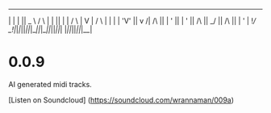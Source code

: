 _   _  ___   __   __  _  __  _   __   __ __   __   __  _
| | | || _ \ /  \ |  \| ||  \| | /  \ |  V  | /  \ |  \| |
| 'V' || v /| /\ || | ' || | ' || /\ || \_/ || /\ || | ' |
!_/ \_!|_|_\|_||_||_|\__||_|\__||_||_||_| |_||_||_||_|\__|

# 0.0.9

AI generated midi tracks.

[Listen on Soundcloud] (https://soundcloud.com/wrannaman/009a)
